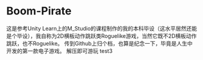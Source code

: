 # Boom-Pirate
这是参考Unity Learn上的M_Studio的课程制作的我的本科毕设（这水平居然还能是个毕设），我自称为2D横板动作跳跃类Roguelike游戏，当然它既不2D横板动作跳跃，也不Roguelike。
传到Github上归个档，也算是纪念一下，毕竟是人生中开发的第一款电子游戏。
解压即可游玩
test3